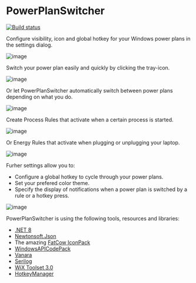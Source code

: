 # PowerPlanSwitcher

[![Build status](https://ci.appveyor.com/api/projects/status/k4umrwnp4grsp164/branch/main?svg=true)](https://ci.appveyor.com/project/SebastianBecker2/powerplanswitcher/branch/main)

Configure visibility, icon and global hotkey for your Windows power plans in the settings dialog.

![image](https://github.com/SebastianBecker2/PowerPlanSwitcher/assets/35063968/5553a7c0-ca54-41cc-bff8-b3b0b76a58ae)

Switch your power plan easily and quickly by clicking the tray-icon.

![image](https://github.com/SebastianBecker2/PowerPlanSwitcher/assets/35063968/11c841d8-c375-473e-965d-94838261f41b)

Or let PowerPlanSwitcher automatically switch between power plans depending on what you do.

![image](https://github.com/user-attachments/assets/e8360cd0-7346-40e6-8642-3fc747e70574)

Create Process Rules that activate when a certain process is started.

![image](https://github.com/user-attachments/assets/3a8380ce-86a9-4333-a91e-b0c5927e3f5f)

Or Energy Rules that activate when plugging or unplugging your laptop.

![image](https://github.com/user-attachments/assets/4ca069f4-a5a7-41e9-aac6-87340585937c)

Furher settings allow you to:
- Configure a global hotkey to cycle through your power plans.
- Set your prefered color theme.
- Specify the display of notifications when a power plan is switched by a rule or a hotkey press.

![image](https://github.com/user-attachments/assets/977071cc-3aa3-4436-9bad-f4fcdfe95bd9)

PowerPlanSwitcher is using the following tools, resources and libraries:

- [.NET 8](https://learn.microsoft.com/en-us/dotnet/core/whats-new/dotnet-8)
- [Newtonsoft.Json](https://www.newtonsoft.com/json)
- The amazing [FatCow IconPack](https://www.fatcow.com/free-icons)
- [WindowsAPICodePack](https://github.com/contre/Windows-API-Code-Pack-1.1)
- [Vanara](https://github.com/dahall/Vanara)
- [Serilog](https://serilog.net/)
- [WiX Toolset 3.0](https://wixtoolset.org/)
- [HotkeyManager](https://github.com/SebastianBecker2/HotkeyManager)
